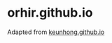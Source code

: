 # orhir.github.io

Adapted from [keunhong.github.io](https://github.com/keunhong/keunhong.github.io)
